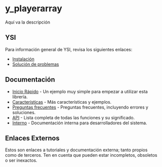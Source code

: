 # y_playerarray

Aquí va la descripción

## YSI

Para información general de YSI, revisa los siguientes enlaces:

* [Instalación](../instalacion.md)
* [Solución de problemas](../solucion-problemas.md)

## Documentación

* [Inicio Rápido](y_playerarray/inicio-rapido.md) - Un ejemplo muy simple para empezar a utilizar esta librería.
* [Características](y_playerarray/caracteristicas.md) - Más características y ejemplos.
* [Preguntas frecuentes](y_playerarray/preguntas-frecuentes.md) - Preguntas frecuentes, incluyendo errores y soluciones.
* [API](y_playerarray/api.md) - Lista completa de todas las funciones y su significado.
* [Interno](y_playerarray/interno.md) - Documentación interna para desarrolladores del sistema.

## Enlaces Externos

Estos son enlaces a tutoriales y documentación externa; tanto propios como de terceros. Ten en cuenta que pueden estar incompletos, obsoletos o ser inexactos.
